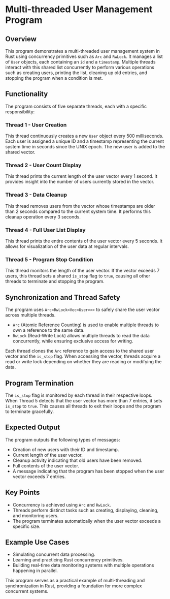 # Multi-threaded User Management Program

## Overview

This program demonstrates a multi-threaded user management system in Rust using concurrency primitives such as `Arc` and `RwLock`. It manages a list of `User` objects, each containing an `id` and a `timestamp`. Multiple threads interact with this shared list concurrently to perform various operations such as creating users, printing the list, cleaning up old entries, and stopping the program when a condition is met.

## Functionality

The program consists of five separate threads, each with a specific responsibility:

### Thread 1 - User Creation

This thread continuously creates a new `User` object every 500 milliseconds. Each user is assigned a unique ID and a timestamp representing the current system time in seconds since the UNIX epoch. The new user is added to the shared vector.

### Thread 2 - User Count Display

This thread prints the current length of the user vector every 1 second. It provides insight into the number of users currently stored in the vector.

### Thread 3 - Data Cleanup

This thread removes users from the vector whose timestamps are older than 2 seconds compared to the current system time. It performs this cleanup operation every 3 seconds.

### Thread 4 - Full User List Display

This thread prints the entire contents of the user vector every 5 seconds. It allows for visualization of the user data at regular intervals.

### Thread 5 - Program Stop Condition

This thread monitors the length of the user vector. If the vector exceeds 7 users, this thread sets a shared `is_stop` flag to `true`, causing all other threads to terminate and stopping the program.

## Synchronization and Thread Safety

The program uses `Arc<RwLock<Vec<User>>>` to safely share the user vector across multiple threads.

- `Arc` (Atomic Reference Counting) is used to enable multiple threads to own a reference to the same data.
- `RwLock` (Read-Write Lock) allows multiple threads to read the data concurrently, while ensuring exclusive access for writing.

Each thread clones the `Arc` reference to gain access to the shared user vector and the `is_stop` flag. When accessing the vector, threads acquire a read or write lock depending on whether they are reading or modifying the data.

## Program Termination

The `is_stop` flag is monitored by each thread in their respective loops. When Thread 5 detects that the user vector has more than 7 entries, it sets `is_stop` to `true`. This causes all threads to exit their loops and the program to terminate gracefully.

## Expected Output

The program outputs the following types of messages:

- Creation of new users with their ID and timestamp.
- Current length of the user vector.
- Cleanup activity indicating that old users have been removed.
- Full contents of the user vector.
- A message indicating that the program has been stopped when the user vector exceeds 7 entries.

## Key Points

- Concurrency is achieved using `Arc` and `RwLock`.
- Threads perform distinct tasks such as creating, displaying, cleaning, and monitoring users.
- The program terminates automatically when the user vector exceeds a specific size.

## Example Use Cases

- Simulating concurrent data processing.
- Learning and practicing Rust concurrency primitives.
- Building real-time data monitoring systems with multiple operations happening in parallel.

This program serves as a practical example of multi-threading and synchronization in Rust, providing a foundation for more complex concurrent systems.

